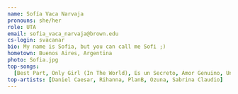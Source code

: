 ```yaml
---
name: Sofía Vaca Narvaja
pronouns: she/her
role: UTA
email: sofia_vaca_narvaja@brown.edu
cs-login: svacanar
bio: My name is Sofia, but you can call me Sofi ;)
hometown: Buenos Aires, Argentina
photo: Sofia.jpg
top-songs:
  [Best Part, Only Girl (In The World), Es un Secreto, Amor Genuino, Unravel Me]
top-artists: [Daniel Caesar, Rihanna, PlanB, Ozuna, Sabrina Claudio]
---
```


